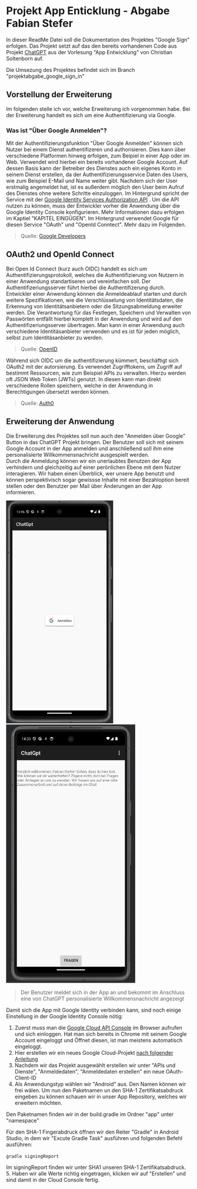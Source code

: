 # Projekt App Enticklung - Abgabe Fabian Stefer

In dieser ReadMe Datei soll die Dokumentation des Projektes "Google Sign" erfolgen. Das Projekt setzt
auf das den bereits vorhandenen Code aus Projekt [ChatGPT](https://github.com/csoltenborn/app_entwicklung_BFAX422A)
aus der Vorlesung "App Entwicklung" von Christian Soltenborn auf.

Die Umsezung des Projektes befindet sich im Branch "projektabgabe_google_sign_in"

## Vorstellung der Erweiterung

Im folgenden stelle ich vor, welche Erweiterung ich vorgenommen habe. Bei der Erweiterung handelt es 
sich um eine Authentifizierung via Google. 

### Was ist "Über Google Anmelden"?

Mit der Authentifizierungsfunktion "Über Google Anmelden" können sich Nutzer bei einem Dienst 
authentifizeren und authorisieren. Dies kann über verschiedene Platformen hinweg erfolgen, zum
Beipiel in einer App oder im Web. Verwendet wird hierbei ein bereits vorhandener Google Account. 
Auf dessen Basis kann der Betreiber des Dienstes auch ein eigenes Konto in seinem Dienst erstellen,
da der Authentifizierungsservice Daten des Users, wie zum Beispiel E-Mail und Name weiter gibt. 
Nachdem sich der User erstmalig angemeldet hat, ist es außerdem möglich den User beim Aufruf des
Dienstes ohne weitere Schritte einzuloggen. Im Hintergrund spricht der Service mit der
[Google Identity Services Authorization API](https://developers.google.com/identity/oauth2/web/guides/overview?hl=de) 
. Um die API nutzen zu können, muss der Entwickler vorher die Anwendung über die Google Identity
Console konfigurieren. Mehr Informationen dazu erfolgen im Kaptiel "KAPITEL EINGÜGEN". Im
Hintergrund verwendet Google für diesen Service "OAuth" und "OpenId Conntect". Mehr dazu im Folgenden.  

>Quelle: [Google Developers](https://developers.google.com/identity/gsi/web/guides/overview?hl=de)  

## OAuth2 und OpenId Connect

Bei Open Id Connect (kurz auch OIDC) handelt es sich um Authentifizierungsprotokoll, welches 
die Authentifizierung von Nutzern in einer Anwendung standartiseren und vereinfachen soll. 
Der Authentifizeriungsserver führt hierbei die Authentifizerung durch. Entwickler einer Anwendung 
können die Anmeldeablauf starten und durch weitere Spezifikationen, wie die Verschlüsselung von
Identitätsdaten, die Erkennung von Identitätsanbietern oder die Sitzungsabmeldung erweiter werden.
Die Verantwortung für das Festlegen, Speichern und Verwalten von Passwörten entfällt hierbei komplett
in der Anwendung und wird auf den Authentifizeriungsserver übertragen. Man kann in einer Anwendung
auch verschiedene Identitäsanbieter verwenden und es ist für jeden möglich, selbst zum Identitäsanbieter
zu werden. 
  
>Quelle: [OpenID](https://openid.net/developers/how-connect-works/)  

Während sich OIDC um die authentifizierung kümmert, beschäftigt sich OAuth2 mit der autorsierung.
Es verwendet Zugrifftokens, um Zugriff auf bestimmt Ressourcen, wie zum Beispiel APIs zu verwalten.
Hierzu werden oft JSON Web Token (JWTs) genutzt. In diesen kann man direkt verschiedene Rollen 
speichern, welche in der Anwendung in Berechtigungen übersetzt werden können.  
  
>Quelle: [Auth0](https://auth0.com/de/intro-to-iam/what-is-oauth-2)  

## Erweiterung der Anwendung

Die Erweiterung des Projektes soll nun auch den "Anmelden über Google" Button in das ChatGPT Projekt 
bringen. Der Benutzer soll sich mit seinem Google Account in der App anmelden und anschließend soll ihm 
eine personalisierte Willkommensnachricht ausgespielt werden.  
Durch die Anmeldung können wir ein unerlaubtes Benutzen der App verhindern und gleichzeitig auf
einer perönlichen Ebene mit dem Nutzer interagieren. Wir haben einen Überblick, wer unsere App 
benutzt und können perspektivisch sogar gewissse Inhalte mit einer Bezahloption bereit stellen oder den 
Benutzer per Mail über Änderungen an der App informieren. 

![Bildschirmfoto 2023-11-15 um 13.46.47.png](readme_images%2FBildschirmfoto%202023-11-15%20um%2013.46.47.png)
![Bildschirmfoto 2023-11-15 um 14.33.21.png](readme_images%2FBildschirmfoto%202023-11-15%20um%2014.33.21.png)
> Der Benutzer meldet sich in der App an und bekommt im Anschluss eine von ChatGPT personalisierte
Willkommensnachricht angezeigt  



Damit sich die App mit Google Identity verbinden kann, sind noch einige Einstellung in der
Google Identity Console nötig:

1. Zuerst muss man die [Google Cloud API Console](https://console.cloud.google.com/welcome?hl=de&project=peppy-linker-244912) 
im Browser aufrufen und sich einloggen. Hat man sich bereits in Chrome mit seinem Google Account
eingeloggt und Öffnet diesen, ist man meistens automatisch eingeloggt.    
2. Hier erstellen wir ein neues Google Cloud-Projekt [nach folgender Anleitung](https://cloud.google.com/resource-manager/docs/creating-managing-projects?hl=de)  
3. Nachdem wir das Projekt ausgewählt erstellen wir unter "APIs und Dienste", "Anmeldedaten", 
"Anmeldedaten erstellen" ein neue OAuth-Client-ID
4. Als Anwendungstyp wählen wir "Android" aus. Den Namen können wir frei wälen. Um nun den Paketnamen
un den SHA-1 Zertifikatsabdruck eingeben zu können schauen wir in unser App Repository, welches
wir erweitern möchten.
  
Den Paketnamen finden wir in der build.gradle im Ordner "app" unter "namespace"  
  
Für den SHA-1 Fingerabdruck öffnen wir den Reiter "Gradle" in Android Studio, in dem wir "Excute
Gradle Task" ausführen und folgenden Befehl ausführen:  
  
`gradle signingReport`  
  
Im signingReport finden wir unter SHA1 unseren SHA-1 Zertifikatsabdruck.
5. Haben wir alle Werte richtig eingetragen, klicken wir auf "Erstellen" und sind damit in der
Cloud Console fertig.

